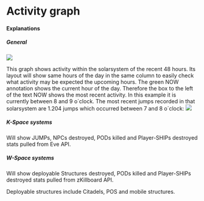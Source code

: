 # Activity graph

#### Explanations
##### General
<img src="https://raw.githubusercontent.com/Risingson/eedocs/master/docs/images/ssi/act.png">

This graph shows activity within the solarsystem of the recent 48 hours. Its layout will show same hours of the day in the same column to easily check what activity may be expected the upcoming hours.
The green NOW annotation shows the current hour of the day.
Therefore the box to the left of the text NOW shows the most recent activity.
In this example it is currently between 8 and 9 o´clock. The most recent jumps recorded in that solarsystem are 1.204 jumps which occurred between 7 and 8 o´clock:
<img src="https://raw.githubusercontent.com/Risingson/eedocs/master/docs/images/ssi/act2.png">

##### K-Space systems
Will show JUMPs, NPCs destroyed, PODs killed and Player-SHIPs destroyed stats pulled from Eve API.

##### W-Space systems
Will show deployable Structures destroyed, PODs killed and Player-SHIPs destroyed stats pulled from zKillboard API.

Deployable structures include Citadels, POS and mobile structures.
<!--stackedit_data:
eyJoaXN0b3J5IjpbMjYzMjc0OTI5XX0=
-->